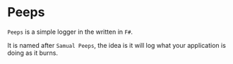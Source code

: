 # Peeps

`Peeps` is a simple logger in the written in `F#`.

It is named after `Samual Peeps`, the idea is it will log what your application is doing as it burns.
